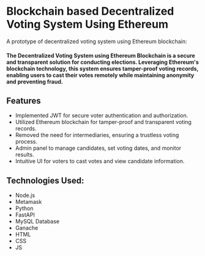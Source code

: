 # Blockchain based Decentralized Voting System Using Ethereum
A prototype of decentralized voting system using Ethereum blockchain:

#### The Decentralized Voting System using Ethereum Blockchain is a secure and transparent solution for conducting elections. Leveraging Ethereum's blockchain technology, this system ensures tamper-proof voting records, enabling users to cast their votes remotely while maintaining anonymity and preventing fraud. 

## Features
-  Implemented JWT for secure voter authentication and authorization.
-  Utilized Ethereum blockchain for tamper-proof and transparent voting records.
-  Removed the need for intermediaries, ensuring a trustless voting process.
-  Admin panel to manage candidates, set voting dates, and monitor results.
-  Intuitive UI for voters to cast votes and view candidate information.

## Technologies Used:
- Node.js 
- Metamask
- Python 
- FastAPI
- MySQL Database
- Ganache
- HTML
- CSS
- JS


